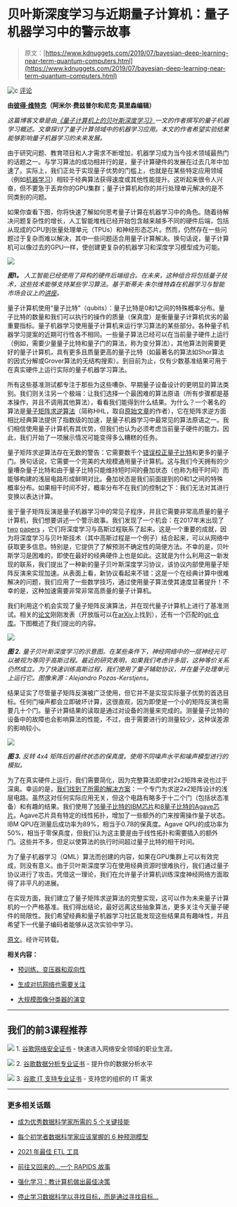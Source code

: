 # 贝叶斯深度学习与近期量子计算机：量子机器学习中的警示故事

> 原文：[https://www.kdnuggets.com/2019/07/bayesian-deep-learning-near-term-quantum-computers.html](https://www.kdnuggets.com/2019/07/bayesian-deep-learning-near-term-quantum-computers.html)

![c](../Images/3d9c022da2d331bb56691a9617b91b90.png) [评论](#comments)

**由[彼得·维特克](https://peterwittek.com/)（阿米尔·费兹普尔和尼克·莫里森编辑）**

*这篇博客文章是由[《量子计算机上的贝叶斯深度学习》](https://link.springer.com/article/10.1007%2Fs42484-019-00004-7)一文的作者撰写的量子机器学习概述。文章探讨了量子计算领域中的机器学习应用。本文的作者希望实验结果能够影响量子机器学习的未来发展。*

由于研究问题、教育项目和人才需求不断增加，机器学习成为当今技术领域最热门的话题之一。与学习算法的成功相并行的是，量子计算硬件的发展在过去几年中加速了。实际上，我们正处于实现量子优势的门槛上，也就是在某些特定应用领域（例如[机器学习](https://en.wikipedia.org/wiki/Quantum_machine_learning)）相较于经典算法获得速度或其他性能提升。这听起来很令人兴奋，但不要急于丢弃你的GPU集群；量子计算机和你的并行处理单元解决的是不同类别的问题。

如果你查看下图，你将快速了解如何思考量子计算在机器学习中的角色。随着待解决问题复杂性的增长，人工智能堆栈已经开始包含越来越多不同的硬件后端，包括从现成的CPU到张量处理单元（TPUs）和神经形态芯片。然而，仍然存在一些问题过于复杂而难以解决，其中一些问题适合用量子计算解决。换句话说，量子计算机可以像过去的GPU一样，使创建更复杂的机器学习和深度学习模型成为可能。

![](../Images/d054a7663750a7b89adfcca616e64068.png)

***图1。** 人工智能已经使用了异构的硬件后端组合。在未来，这种组合将包括量子技术，这些技术能够支持某些学习算法。基于斯蒂夫·朱尔维特森在机器学习与智能市场会议上的[讲座](http://www.marketforintelligence.com/talks/why-will-machine-intelligence-be-so-transformational/)。*

量子计算机使用“量子比特”（qubits）：量子比特是0和1之间的特殊概率分布。量子比特的数量和我们可以执行的操作的质量（保真度）是衡量量子计算机优劣的最重要指标。量子机器学习使用量子计算机来运行学习算法的某些部分。各种量子机器学习提案的近期可行性各不相同。一些量子算法已经可以在当前量子硬件上运行（例如，需要少量量子比特和量子门的算法，称为变分算法），其他算法则需要更好的量子计算机，具有更多且质量更高的量子比特（如最著名的算法如Shor算法的因式分解或Grover算法的无结构搜索）。到目前为止，仅有少数基准结果可用于在真实硬件上运行实际的量子机器学习算法。

所有这些基准测试都专注于那些为这些嘈杂、早期量子设备设计的更明显的算法类别。我们则关注另一个极端：让我们选择一个最困难的算法原语（所有步骤都是基本操作，并且不调用其他算法），看看我们能得到什么结果。为什么？一个著名的算法是[量子矩阵求逆算法](https://en.wikipedia.org/wiki/Quantum_algorithm_for_linear_systems_of_equations)（简称HHL，取自[原始文章](https://arxiv.org/abs/0811.3171)的作者），它在矩阵求逆方面相比经典算法提供了指数级的加速，是量子机器学习中最常见的算法原语之一。我们相信使用量子计算机有其优势，但我们也认为必须考虑当前量子硬件的能力。因此，我们开始了一项展示情况可能变得多么糟糕的任务。

量子矩阵求逆算法存在无数的警告：它需要数千个[错误校正量子比特](https://en.wikipedia.org/wiki/Quantum_error_correction)和更多的量子门。换句话说，它需要一个完美的大规模通用量子计算机。这与我们今天拥有的少量嘈杂量子比特和由于量子比特只能维持短时间的叠加状态（也称为相干时间）而能够构建的浅层电路形成鲜明对比。叠加状态是我们前面提到的0和1之间的特殊概率分布。如果相干时间不好，概率分布不在我们的控制之下：我们无法对其进行变换以表达计算。

鉴于量子矩阵反演是量子机器学习中的常见子程序，并且它需要非常高质量的量子计算机，我们想要讲述一个警示故事。我们发现了一个机会：在2017年末出现了[two](https://arxiv.org/abs/1711.00165) [papers](https://openreview.net/forum?id=H1-nGgWC-) ，它们将深度学习与高斯过程联系了起来。这是一个重要的成就，因为将深度学习与贝叶斯技术（其中高斯过程是一个例子）结合起来，可以从网络中获取更多信息。特别是，它提供了了解预测不确定性的简便方法。不幸的是，贝叶斯学习是困难的，即使在最好的经典硬件上也是如此。这就是为什么利用这一新发现的联系，我们提出了一种新的量子贝叶斯深度学习协议，该协议内部使用量子矩阵反演来实现加速。从表面上看，新协议看起来不错：这是一个在经典计算中很难解决的问题，我们应用了一些数学技巧，通过使用量子算法使其速度显著提升！不幸的是，这种加速需要非常非常高质量的量子计算机。

我们利用这个机会实现了量子矩阵反演算法，并在现代量子计算机上进行了基准测试。相关的[论文](https://doi.org/10.1007/s42484-019-00004-7)刚刚发表（开放版可以在[arXiv](https://arxiv.org/abs/1806.11463)上找到），还有一个匹配的[git 仓库](https://gitlab.com/apozas/bayesian-dl-quantum/)。下图概述了我们提出的内容。

![](../Images/94f7e58948478db9b352e773c1572538.png)

***图 2.** 量子贝叶斯深度学习的示意图。在某些条件下，神经网络中的一层神经元可以被视为等同于高斯过程。最近的研究表明，如果我们考虑许多层，这种等价关系仍然成立。为了快速训练高斯过程，我们使用了量子辅助协议，并在量子处理单元上运行它。图像来源：Alejandro Pozas-Kerstjens。*

结果证实了尽管量子矩阵反演被广泛使用，但它并不是实现实际量子优势的首选目标。任何门噪声都会立即破坏计算，这很直观，因为即使是一个小的矩阵反演也需要几十个门。量子计算结果的读取是通过对设备的测量来完成的。测量量子比特的设备中的故障也会影响算法的性能，不过，由于需要进行的测量较少，这种误差源的影响较小。

![](../Images/9a245ce50eaf60da17d2115aea824607.png)

***图 3.** 反转 4x4 矩阵后的最终状态的保真度。使用不同噪声水平和噪声模型进行的模拟。*

为了在真实硬件上运行，我们需要简化，因为完整算法即使对2x2矩阵来说也过于深奥。幸运的是，[我们找到了所需的解决方案](https://arxiv.org/abs/1110.2232)：一个专门为求逆2x2矩阵设计的浅层电路。虽然这对任何实际应用无关，但这个电路有略多于十二个门（包括状态准备）和有趣的结果。我们使用了[16量子比特的IBM芯片](https://www.research.ibm.com/ibm-q/technology/devices/#ibmq_16_melbourne)和[8量子比特的Agave芯片](https://medium.com/rigetti/how-to-write-a-quantum-program-in-10-lines-of-code-for-beginners-540224ac6b45)。Agave芯片具有特定的线性拓扑，增加了一些额外的门来按需操作量子状态。IBM QPU在测量后成功率为89%，相当于0.78的保真度。Agave QPU的成功率为50%，相当于零保真度，但我们认为这主要是由于线性拓扑和需要插入的额外门。这些并不多，但足以使算法的执行时间超过量子比特的相干时间。

为了量子机器学习（QML）算法而创建的内容，如果在GPU集群上可以有效完成，则没有意义。由于贝叶斯深度学习在使用经典资源时很难执行，我们通过量子协议进行了攻击。凭借这一理论，我们在允许量子计算机训练深度神经网络方面取得了非平凡的进展。

在实现方面，我们建立了量子矩阵求逆算法的完整实现，这可以作为未来量子计算机的一个严格基准。我们得出结论，最好远离这些抽象算法，更多关注今天量子硬件的局限性。我们希望经典和量子机器学习社区能发现这些结果具有趣味性，并且希望下一代量子编码者能够从这次实验中学习。

[原文](https://aisc.ai.science/blog/2019/bayesian-deep-learning-and-near-term-quantim-computers/)。经许可转载。

**相关内容：**

+   [预训练、变压器和双向性](/2019/07/pre-training-transformers-bi-directionality.html)

+   [生成对抗网络也需要关注](/2019/03/gans-need-some-attention-too.html)

+   [大规模图像分类器的演变](/2019/05/large-scale-evolution-image-classifiers.html)

* * *

## 我们的前3课程推荐

![](../Images/0244c01ba9267c002ef39d4907e0b8fb.png) 1\. [谷歌网络安全证书](https://www.kdnuggets.com/google-cybersecurity) - 快速进入网络安全领域的职业生涯。

![](../Images/e225c49c3c91745821c8c0368bf04711.png) 2\. [谷歌数据分析专业证书](https://www.kdnuggets.com/google-data-analytics) - 提升你的数据分析水平

![](../Images/0244c01ba9267c002ef39d4907e0b8fb.png) 3\. [谷歌 IT 支持专业证书](https://www.kdnuggets.com/google-itsupport) - 支持您的组织的 IT 需求

* * *

### 更多相关话题

+   [成为优秀数据科学家所需的 5 个关键技能](https://www.kdnuggets.com/2021/12/5-key-skills-needed-become-great-data-scientist.html)

+   [每个初学者数据科学家应该掌握的 6 种预测模型](https://www.kdnuggets.com/2021/12/6-predictive-models-every-beginner-data-scientist-master.html)

+   [2021 年最佳 ETL 工具](https://www.kdnuggets.com/2021/12/mozart-best-etl-tools-2021.html)

+   [前往又回来的…一个 RAPIDS 故事](https://www.kdnuggets.com/2023/06/back-again-rapids-tale.html)

+   [强化学习：教计算机做出最佳决策](https://www.kdnuggets.com/2023/07/reinforcement-learning-teaching-computers-make-optimal-decisions.html)

+   [停止学习数据科学以寻找目标，而是通过寻找目标…](https://www.kdnuggets.com/2021/12/stop-learning-data-science-find-purpose.html)
